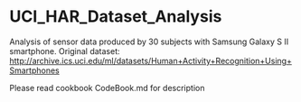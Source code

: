 UCI_HAR_Dataset_Analysis
========================

Analysis of sensor data produced by 30 subjects with Samsung Galaxy S II smartphone. Original dataset: http://archive.ics.uci.edu/ml/datasets/Human+Activity+Recognition+Using+Smartphones

Please read cookbook CodeBook.md for description
